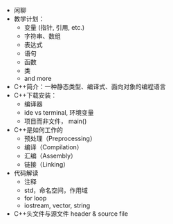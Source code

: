 - 闲聊
- 教学计划：
    - 变量 (指针, 引用, etc.)
    - 字符串、数组
    - 表达式
    - 语句
    - 函数
    - 类
    - and more
- C++简介：一种静态类型、编译式、面向对象的编程语言
- C++下载安装：
    - 编译器
    - ide vs terminal, 环境变量
    - 项目而非文件， main()
- C++是如何工作的
    - 预处理（Preprocessing）
    - 编译（Compilation）
    - 汇编（Assembly）
    - 链接（Linking）
- 代码解读
    - 注释
    - std，命名空间，作用域
    - for loop
    - iostream, vector, string
- C++头文件与源文件 header & source file